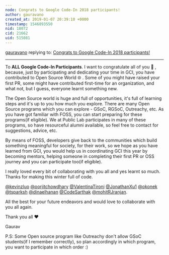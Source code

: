 ```yaml
---
node: Congrats to Google Code-In 2018 participants!
author: gauravano
created_at: 2019-01-07 20:39:10 +0000
timestamp: 1546893550
nid: 18072
cid: 21662
uid: 515081
---
```




[gauravano](../profile/gauravano) replying to: [Congrats to Google Code-In 2018 participants!](../notes/warren/01-07-2019/congrats-to-google-code-in-2018-participants)

----
 To **ALL Google Code-In Participants**. I want to congratulate all of you 🎉 , because, just by participating and dedicating your time in GCI, you have contributed to Open Source World 🌐 . Some of you might have raised your first PR, some might have contributed first-time for an organization, and what not, but I guess, everyone learnt something new. 

The Open Source world is huge and full of opportunities, it's full of learning steps and it's up to you how much you explore. There are many Open Source programs which you can explore - GSoC, RGSoC, Outreachy, etc. As you have got familiar with FOSS, you can start preparing for these programs(if eligible). We at Public Lab participates in many of these programs, so have resourceful alumni available, so feel free to contact for suggestions, advice, etc. 

By means of FOSS, developers give back to the communities which build something meaningful for society, for their work, so we hope as you have learned from GCI, you would help us in coordinating GCI this year by becoming mentors, helping someone in completing their first PR or OSS journey and you can participate too(if eligible).  

I really loved every bit of collaborating with you all and yes learnt so much. Thanks for making this winter full of code. 

[@kevinzluo](/profile/kevinzluo) [@oorjitchowdhary](/profile/oorjitchowdhary) [@ValentinaTironi](/profile/ValentinaTironi) [@JonathanXu1](/profile/JonathanXu1) [@okonek](/profile/okonek) [@tsparksh](/profile/tsparksh) [@dinaelhanan](/profile/dinaelhanan) [@CodeSarthak](/profile/CodeSarthak) [@mohitRJranjan](/profile/mohitRJranjan).

All the best for your future endeavors and would love to collaborate with you all again. 

Thank you all ❤️ 

Gaurav  

P.S: Some Open source program like Outreachy don't allow GSoC students(if I remember correctly), so plan accordingly in which program, you want to participate in which order :)  